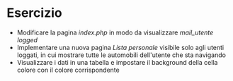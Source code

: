 # Esercizio

* Modificare la pagina *index.php* in modo da visualizzare *mail_utente logged*
* Implementare una nuova pagina *Lista personale* visibile solo agli utenti loggati, in cui mostrare tutte le automobili dell'utente che sta navigando
* Visualizzare i dati in una tabella e impostare il background della cella colore con il colore corrispondente 
